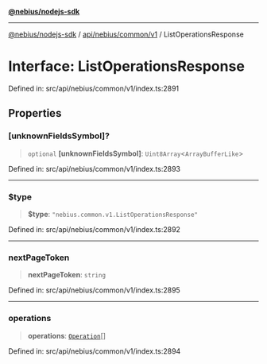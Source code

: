 [**@nebius/nodejs-sdk**](../../../../../README.md)

---

[@nebius/nodejs-sdk](../../../../../README.md) / [api/nebius/common/v1](../README.md) / ListOperationsResponse

# Interface: ListOperationsResponse

Defined in: src/api/nebius/common/v1/index.ts:2891

## Properties

### \[unknownFieldsSymbol\]?

> `optional` **\[unknownFieldsSymbol\]**: `Uint8Array`\<`ArrayBufferLike`\>

Defined in: src/api/nebius/common/v1/index.ts:2893

---

### $type

> **$type**: `"nebius.common.v1.ListOperationsResponse"`

Defined in: src/api/nebius/common/v1/index.ts:2892

---

### nextPageToken

> **nextPageToken**: `string`

Defined in: src/api/nebius/common/v1/index.ts:2895

---

### operations

> **operations**: [`Operation`](Operation.md)[]

Defined in: src/api/nebius/common/v1/index.ts:2894
